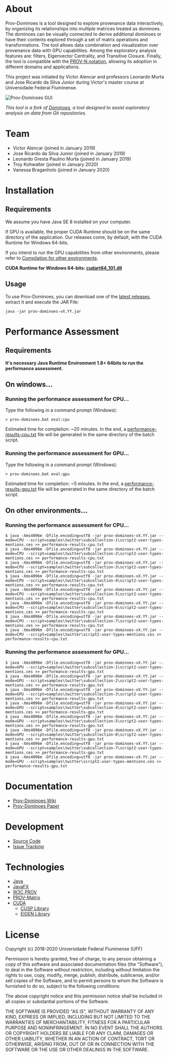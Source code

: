 # About

Prov-Dominoes is a tool designed to explore provenance data interactively, by organizing its relationships into multiple matrices treated as dominoes. The dominoes can be visually connected to derive additional dominoes or have their contents explored through a set of matrix operations and transformations. The tool allows data combination and visualization over provenance data with GPU capabilities. Among the exploratory analysis features are: filters, Eigenvector Centrality, and Transitive Closure. Finally, the tool is compatible with the [PROV-N notation](https://www.w3.org/TR/prov-n/), allowing its adoption in different domains and applications.

This project was initiated by Victor Alencar and professors Leonardo Murta and Jose Ricardo da Silva Junior during Victor's master course at Universidade Federal Fluminense.

![Prov-Dominoes GUI](../media/pd.png)

*This tool is a fork of [Dominoes](https://github.com/gems-uff/dominoes), a tool designed to assist exploratory analysis on data from Git repositories.*

# Team

* Victor Alencar (joined in January 2019)
* Jose Ricardo da Silva Junior (joined in January 2019)
* Leonardo Gresta Paulino Murta (joined in January 2019)
* Troy Kohwalter (joined in January 2020)
* Vanessa Braganholo (joined in January 2020)

# Installation

## Requirements

We assume you have Java SE 8 installed on your computer. 

If GPU is available, the proper CUDA Runtime should be on the same directory of the application. Our releases come, by default, with the CUDA Runtime for Windows 64-bits. 

If you intend to run the GPU capabilities from other environments, please refer to [Compilation for other environments](https://github.com/gems-uff/prov-dominoes/wiki/Compilation).

**CUDA Runtime for Windows 64-bits: [cudart64_101.dll](https://github.com/gems-uff/prov-dominoes/blob/master/prov-cuda/src/main/resources/lib/win_64/cudart64_101.dll)**

## Usage
To use Prov-Dominoes, you can download one of the [latest releases](https://github.com/gems-uff/prov-dominoes/releases/latest), extract it and execute the JAR File:
```
java -jar prov-dominoes-vX.YY.jar
```

# Performance Assessment

## Requirements
**It's necessary Java Runtime Environment 1.8+ 64bits to run the performance assessment.**

## On windows...

### Running the performance assessment for CPU...
Type the following in a command prompt (Windows):
```
> prov-dominoes.bat eval:cpu
```
Estimated time for completion: ~20 minutes. In the end, a [performance-results-cpu.txt](https://github.com/gems-uff/prov-dominoes/blob/master/performance-assessment/performance-results-cpu.txt) file will be generated in the same directory of the batch script.

### Running the performance assessment for GPU...
Type the following in a command prompt (Windows):
```
> prov-dominoes.bat eval:gpu
```
Estimated time for completion: ~5 minutes. In the end, a [performance-results-gpu.txt](https://github.com/gems-uff/prov-dominoes/blob/master/performance-assessment/performance-results-gpu.txt) file will be generated in the same directory of the batch script.

## On other environments...

### Running the performance assessment for CPU...
```
$ java -Xms4096m -Dfile.encoding=utf8 -jar prov-dominoes-vX.YY.jar --mode=CPU --script=samples\twitter\subcollection-1\script2-user-types-mentions.ces >> performance-results-cpu.txt
$ java -Xms4096m -Dfile.encoding=utf8 -jar prov-dominoes-vX.YY.jar --mode=CPU --script=samples\twitter\subcollection-2\script2-user-types-mentions.ces >> performance-results-cpu.txt
$ java -Xms4096m -Dfile.encoding=utf8 -jar prov-dominoes-vX.YY.jar --mode=CPU --script=samples\twitter\subcollection-3\script2-user-types-mentions.ces >> performance-results-cpu.txt
$ java -Xms4096m -Dfile.encoding=utf8 -jar prov-dominoes-vX.YY.jar --mode=CPU --script=samples\twitter\subcollection-4\script2-user-types-mentions.ces >> performance-results-cpu.txt
$ java -Xms4096m -Dfile.encoding=utf8 -jar prov-dominoes-vX.YY.jar --mode=CPU --script=samples\twitter\subcollection-5\script2-user-types-mentions.ces >> performance-results-cpu.txt
$ java -Xms4096m -Dfile.encoding=utf8 -jar prov-dominoes-vX.YY.jar --mode=CPU --script=samples\twitter\subcollection-6\script2-user-types-mentions.ces >> performance-results-cpu.txt
$ java -Xms4096m -Dfile.encoding=utf8 -jar prov-dominoes-vX.YY.jar --mode=CPU --script=samples\twitter\subcollection-7\script2-user-types-mentions.ces >> performance-results-cpu.txt
$ java -Xms4096m -Dfile.encoding=utf8 -jar prov-dominoes-vX.YY.jar --mode=CPU --script=samples\twitter\script2-user-types-mentions.ces >> performance-results-cpu.txt
```
### Running the performance assessment for GPU...
```
$ java -Xms4096m -Dfile.encoding=utf8 -jar prov-dominoes-vX.YY.jar --mode=GPU --script=samples\twitter\subcollection-1\script2-user-types-mentions.ces >> performance-results-gpu.txt
$ java -Xms4096m -Dfile.encoding=utf8 -jar prov-dominoes-vX.YY.jar --mode=GPU --script=samples\twitter\subcollection-2\script2-user-types-mentions.ces >> performance-results-gpu.txt
$ java -Xms4096m -Dfile.encoding=utf8 -jar prov-dominoes-vX.YY.jar --mode=GPU --script=samples\twitter\subcollection-3\script2-user-types-mentions.ces >> performance-results-gpu.txt
$ java -Xms4096m -Dfile.encoding=utf8 -jar prov-dominoes-vX.YY.jar --mode=GPU --script=samples\twitter\subcollection-4\script2-user-types-mentions.ces >> performance-results-gpu.txt
$ java -Xms4096m -Dfile.encoding=utf8 -jar prov-dominoes-vX.YY.jar --mode=GPU --script=samples\twitter\subcollection-5\script2-user-types-mentions.ces >> performance-results-gpu.txt
$ java -Xms4096m -Dfile.encoding=utf8 -jar prov-dominoes-vX.YY.jar --mode=GPU --script=samples\twitter\subcollection-6\script2-user-types-mentions.ces >> performance-results-gpu.txt
$ java -Xms4096m -Dfile.encoding=utf8 -jar prov-dominoes-vX.YY.jar --mode=GPU --script=samples\twitter\subcollection-7\script2-user-types-mentions.ces >> performance-results-gpu.txt
$ java -Xms4096m -Dfile.encoding=utf8 -jar prov-dominoes-vX.YY.jar --mode=GPU --script=samples\twitter\script2-user-types-mentions.ces >> performance-results-gpu.txt
```

# Documentation

* [Prov-Dominoes Wiki](https://github.com/gems-uff/prov-dominoes/wiki)
* [Prov-Dominoes Paper](http://#pending)

# Development

* [Source Code](https://github.com/gems-uff/prov-dominoes)
* [Issue Tracking](https://github.com/gems-uff/prov-dominoes/issues)

# Technologies

* [Java](http://java.com)
* [JavaFX](http://docs.oracle.com/javafx/)
* [W3C PROV](https://www.w3.org/TR/2013/NOTE-prov-overview-20130430/)
* [PROV-Matrix](https://github.com/gems-uff/prov-matrix)
* [CUDA](http://www.nvidia.com/object/cuda_home_new.html)
  - [CUSP Library](https://cusplibrary.github.io/)
  - [EIGEN Library](http://eigen.tuxfamily.org/index.php?title=Main_Page)


# License

Copyright (c) 2018-2020 Universidade Federal Fluminense (UFF)

Permission is hereby granted, free of charge, to any person obtaining a copy
of this software and associated documentation files (the "Software"), to deal
in the Software without restriction, including without limitation the rights
to use, copy, modify, merge, publish, distribute, sublicense, and/or sell
copies of the Software, and to permit persons to whom the Software is
furnished to do so, subject to the following conditions:

The above copyright notice and this permission notice shall be included in
all copies or substantial portions of the Software.

THE SOFTWARE IS PROVIDED "AS IS", WITHOUT WARRANTY OF ANY KIND, EXPRESS OR
IMPLIED, INCLUDING BUT NOT LIMITED TO THE WARRANTIES OF MERCHANTABILITY,
FITNESS FOR A PARTICULAR PURPOSE AND NONINFRINGEMENT. IN NO EVENT SHALL THE
AUTHORS OR COPYRIGHT HOLDERS BE LIABLE FOR ANY CLAIM, DAMAGES OR OTHER
LIABILITY, WHETHER IN AN ACTION OF CONTRACT, TORT OR OTHERWISE, ARISING FROM,
OUT OF OR IN CONNECTION WITH THE SOFTWARE OR THE USE OR OTHER DEALINGS IN
THE SOFTWARE.
